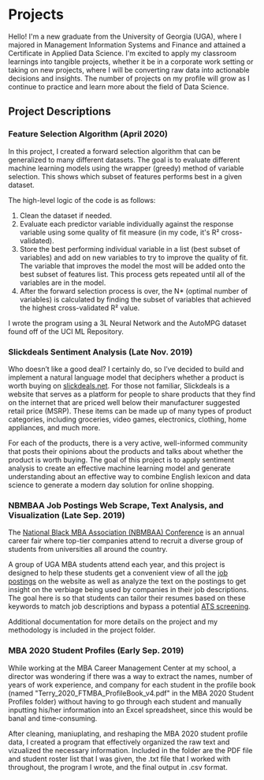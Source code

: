 # Projects

Hello! I'm a new graduate from the University of Georgia (UGA), where I majored in Management Information Systems and Finance and attained a Certificate in Applied Data Science. I'm excited to apply my classroom learnings into tangible projects, whether it be in a corporate work setting or taking on new projects, where I will be converting raw data into actionable decisions and insights. The number of projects on my profile will grow as I continue to practice and learn more about the field of Data Science.

<h2>Project Descriptions</h2>

<h3>Feature Selection Algorithm (April 2020)</h3>
<p>
   In this project, I created a forward selection algorithm that can be generalized to many different datasets. The goal is to evaluate different machine learning models using the wrapper (greedy) method of variable selection. This shows which subset of features performs best in a given dataset.
</p>

<p>
  The high-level logic of the code is as follows:
</p>
<ol>
  <li>Clean the dataset if needed.</li>
  <li>Evaluate each predictor variable individually against the response variable using some quality of fit measure (in my code, it's R&sup2; cross-validated).</li>
  <li>Store the best performing individual variable in a list (best subset of variables) and add on new variables to try to improve the quality of fit. The variable that improves the model the most will be added onto the best subset of features list. This process gets repeated until all of the variables are in the model.</li>
  <li>After the forward selection process is over, the N* (optimal number of variables) is calculated by finding the subset of variables that achieved the highest cross-validated R&sup2; value.</li>
</ol>

<p>I wrote the program using a 3L Neural Network and the AutoMPG dataset found off of the UCI ML Repository.</p>
  
  
<h3>Slickdeals Sentiment Analysis (Late Nov. 2019)</h3>
<p>
  Who doesn’t like a good deal? I certainly do, so I’ve decided to build and implement a natural language model that deciphers whether a product is worth buying on <a href="http://slickdeals.net" target="_blank">slickdeals.net</a>. For those not familiar, Slickdeals is a website that serves as a platform for people to share products that they find on the internet that are priced well below their manufacturer suggested retail price (MSRP). These items can be made up of many types of product categories, including groceries, video games, electronics, clothing, home appliances, and much more.
</p>

<p>
  For each of the products, there is a very active, well-informed community that posts their opinions about the products and talks about whether the product is worth buying. The goal of this project is to apply sentiment analysis to create an effective machine learning model and generate understanding about an effective way to combine English lexicon and data science to generate a modern day solution for online shopping.
</p>
  
<h3>NBMBAA Job Postings Web Scrape, Text Analysis, and Visualization (Late Sep. 2019)</h3>
<p>The <a href="https://nbmbaa.org/conference/" target="_blank">National Black MBA Association (NBMBAA) Conference</a> is an annual career fair where top-tier companies attend to recruit a diverse group of students from universities all around the country.</p>

<p>A group of UGA MBA students attend each year, and this project is designed to help these students get a convenient view of all the <a href="https://careersuccess.nbmbaa.org/jobs/?keywords=&event_id=4070&sort=" target="_blank">job postings</a> on the website as well as analyze the text on the postings to get insight on the verbiage being used by companies in their job descriptions. The goal here is so that students can tailor their resumes based on these keywords to match job descriptions and bypass a potential <a href="https://www.topresume.com/career-advice/what-is-an-ats-resume" target="_blank">ATS screening</a>.
</p>

<p>Additional documentation for more details on the project and my methodology is included in the project folder.</p>

<h3>MBA 2020 Student Profiles (Early Sep. 2019)</h3>
<p>While working at the MBA Career Management Center at my school, a director was wondering if there was a way to extract the names, number of years of work experience, and company for each student in the profile book (named "Terry_2020_FTMBA_ProfileBook_v4.pdf" in the MBA 2020 Student Profiles folder) without having to go through each student and manually inputting his/her information into an Excel spreadsheet, since this would be banal and time-consuming.</p>

<p>After cleaning, maniuplating, and reshaping the MBA 2020 student profile data, I created a program that effectively organized the raw text and vizualized the necessary information. Included in the folder are the PDF file and student roster list that I was given, the .txt file that I worked with throughout, the program I wrote, and the final output in .csv format. </p>
